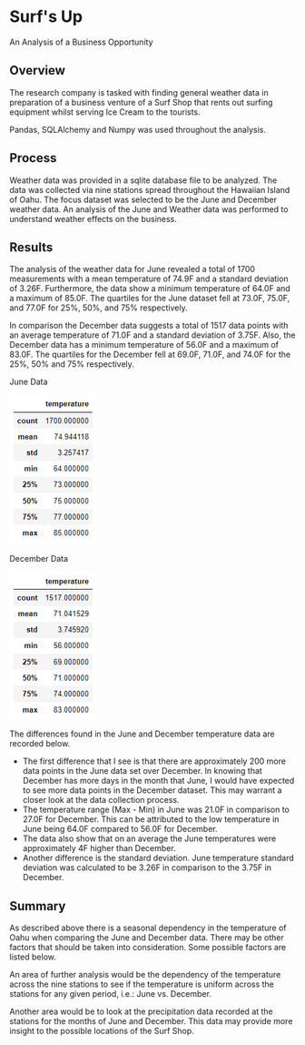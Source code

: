 # Surf's Up
An Analysis of a Business Opportunity

## Overview
The research company is tasked with finding general weather data in preparation of a business venture of a Surf Shop that rents out surfing equipment whilst serving Ice Cream to the tourists.

Pandas, SQLAlchemy and Numpy was used throughout the analysis.

## Process
Weather data was provided in a sqlite database file to be analyzed. The data was collected via nine stations spread throughout the Hawaiian Island of Oahu. The focus dataset was selected to be the June and December weather data. An analysis of the June and Weather data was performed to understand weather effects on the business.

## Results
The analysis of the weather data for June revealed a total of 1700 measurements with a mean temperature of 74.9F and a standard deviation of 3.26F. Furthermore, the data show a minimum temperature of 64.0F and a maximum of 85.0F.  The quartiles for the June dataset fell at 73.0F, 75.0F, and 77.0F for 25%, 50%, and 75% respectively.

In comparison the December data suggests a total of 1517 data points with an average temperature of 71.0F and a standard deviation of 3.75F. Also, the December data has a minimum temperature of 56.0F and a maximum of 83.0F. The quartiles for the December fell at 69.0F, 71.0F, and 74.0F for the 25%, 50% and 75% respectively.

June Data

![June_Temperature_Summary_Data](Images/june_temp_stats.PNG)

December Data

![December_Temperature_Summary_Data](Images/dec_temp_stats.PNG)

The differences found in the June and December temperature data are recorded below.
- The first difference that I see is that there are approximately 200 more data points in the June data set over December. In knowing that December has more days in the month that June, I would have expected to see more data points in the December dataset. This may warrant a closer look at the data collection process.
- The temperature range (Max - Min) in June was 21.0F in comparison to 27.0F for December. This can be attributed to the low temperature in June being 64.0F compared to 56.0F for December.
- The data also show that on an average the June temperatures were approximately 4F higher than December.
- Another difference is the standard deviation. June temperature standard deviation was calculated to be 3.26F in comparison to the 3.75F in December.

## Summary
As described above there is a seasonal dependency in the temperature of Oahu when comparing the June and December data. There may be other factors that should be taken into consideration. Some possible factors are listed below.

An area of further analysis would be the dependency of the temperature across the nine stations to see if the temperature is uniform across the stations for any given period, i.e.: June vs. December.

Another area would be to look at the precipitation data recorded at the stations for the months of June and December. This data may provide more insight to the possible locations of the Surf Shop.